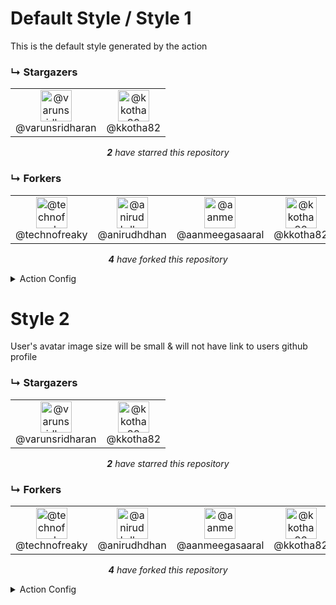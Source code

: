 # Default Style / Style 1
This is the default style generated by the action

### ↳ Stargazers

<!-- REPOSITORY_STARS:START -->
<table><tbody><tr><td align="center"><img src="https://avatars1.githubusercontent.com/u/1884287?v=4" alt="@varunsridharan" style="max-width:100%;" width="50px;"><br/>@varunsridharan</td><td align="center"><img src="https://avatars3.githubusercontent.com/u/15326217?v=4" alt="@kkotha82" style="max-width:100%;" width="50px;"><br/>@kkotha82</td></tr></tbody></table><p align="center"><i><b>2</b> have starred this repository</i></p>
<!-- REPOSITORY_STARS:END -->

### ↳ Forkers

<!-- REPOSITORY_FORKS:START -->
<table><tbody><tr><td align="center"><img src="https://avatars1.githubusercontent.com/u/32121790?v=4" alt="@technofreaky" style="max-width:100%;" width="50px;"><br/>@technofreaky</td><td align="center"><img src="https://avatars2.githubusercontent.com/u/68533015?v=4" alt="@anirudhdhan" style="max-width:100%;" width="50px;"><br/>@anirudhdhan</td><td align="center"><img src="https://avatars0.githubusercontent.com/u/66984783?v=4" alt="@aanmeegasaaral" style="max-width:100%;" width="50px;"><br/>@aanmeegasaaral</td><td align="center"><img src="https://avatars3.githubusercontent.com/u/15326217?v=4" alt="@kkotha82" style="max-width:100%;" width="50px;"><br/>@kkotha82</td></tr></tbody></table><p align="center"><i><b>4</b> have forked this repository</i></p>
<!-- REPOSITORY_FORKS:END -->


<details>
    <summary>Action Config</summary>
    
```yml
- name: "🐔  Update Repository Roster"
  uses: "varunsridharan/action-repository-roster@main"
  env:
    GITHUB_TOKEN: ${{ secrets.GITHUB_TOKEN }}
```

</details>

# Style 2
User's avatar image size will be small & will not have link to users github profile

### ↳ Stargazers

<!-- REPOSITORY_STARS:START -->
<table><tbody><tr><td align="center"><img src="https://avatars1.githubusercontent.com/u/1884287?v=4" alt="@varunsridharan" style="max-width:100%;" width="50px;"><br/>@varunsridharan</td><td align="center"><img src="https://avatars3.githubusercontent.com/u/15326217?v=4" alt="@kkotha82" style="max-width:100%;" width="50px;"><br/>@kkotha82</td></tr></tbody></table><p align="center"><i><b>2</b> have starred this repository</i></p>
<!-- REPOSITORY_STARS:END -->

### ↳ Forkers

<!-- REPOSITORY_FORKS:START -->
<table><tbody><tr><td align="center"><img src="https://avatars1.githubusercontent.com/u/32121790?v=4" alt="@technofreaky" style="max-width:100%;" width="50px;"><br/>@technofreaky</td><td align="center"><img src="https://avatars2.githubusercontent.com/u/68533015?v=4" alt="@anirudhdhan" style="max-width:100%;" width="50px;"><br/>@anirudhdhan</td><td align="center"><img src="https://avatars0.githubusercontent.com/u/66984783?v=4" alt="@aanmeegasaaral" style="max-width:100%;" width="50px;"><br/>@aanmeegasaaral</td><td align="center"><img src="https://avatars3.githubusercontent.com/u/15326217?v=4" alt="@kkotha82" style="max-width:100%;" width="50px;"><br/>@kkotha82</td></tr></tbody></table><p align="center"><i><b>4</b> have forked this repository</i></p>
<!-- REPOSITORY_FORKS:END -->


<details>
    <summary>Action Config</summary>
    
```yml
- name: "🐔  Update Repository Roster"
  uses: "varunsridharan/action-repository-roster@main"
  with:
    STARS_OUTPUT_STYLE: "img-small,no-link"
    FORK_OUTPUT_STYLE: "img-small,no-link"
  env:
    GITHUB_TOKEN: ${{ secrets.GITHUB_TOKEN }}
```

</details>